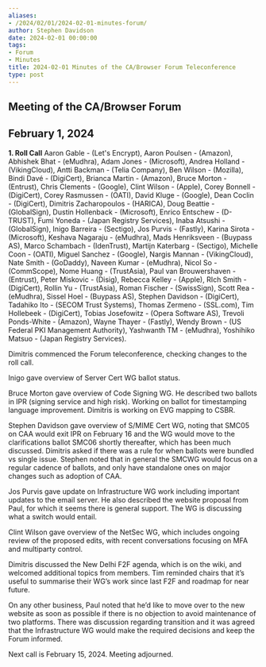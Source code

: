 ```yaml
---
aliases:
- /2024/02/01/2024-02-01-minutes-forum/
author: Stephen Davidson
date: 2024-02-01 00:00:00
tags:
- Forum
- Minutes
title: 2024-02-01 Minutes of the CA/Browser Forum Teleconference
type: post
---
```


## Meeting of the CA/Browser Forum

## February 1, 2024

**1. Roll Call**
Aaron Gable - (Let's Encrypt), Aaron Poulsen - (Amazon), Abhishek Bhat - (eMudhra), Adam Jones - (Microsoft), Andrea Holland - (VikingCloud), Antti Backman - (Telia Company), Ben Wilson - (Mozilla), Bindi Davé - (DigiCert), Brianca Martin - (Amazon), Bruce Morton - (Entrust), Chris Clements - (Google), Clint Wilson - (Apple), Corey Bonnell - (DigiCert), Corey Rasmussen - (OATI), David Kluge - (Google), Dean Coclin - (DigiCert), Dimitris Zacharopoulos - (HARICA), Doug Beattie - (GlobalSign), Dustin Hollenback - (Microsoft), Enrico Entschew - (D-TRUST), Fumi Yoneda - (Japan Registry Services), Inaba Atsushi - (GlobalSign), Inigo Barreira - (Sectigo), Jos Purvis - (Fastly), Karina Sirota - (Microsoft), Keshava Nagaraju - (eMudhra), Mads Henriksveen - (Buypass AS), Marco Schambach - (IdenTrust), Martijn Katerbarg - (Sectigo), Michelle Coon - (OATI), Miguel Sanchez - (Google), Nargis Mannan - (VikingCloud), Nate Smith - (GoDaddy), Naveen Kumar - (eMudhra), Nicol So - (CommScope), Nome Huang - (TrustAsia), Paul van Brouwershaven - (Entrust), Peter Miskovic - (Disig), Rebecca Kelley - (Apple), RIch Smith - (DigiCert), Rollin Yu - (TrustAsia), Roman Fischer - (SwissSign), Scott Rea - (eMudhra), Sissel Hoel - (Buypass AS), Stephen Davidson - (DigiCert), Tadahiko Ito - (SECOM Trust Systems), Thomas Zermeno - (SSL.com), Tim Hollebeek - (DigiCert), Tobias Josefowitz - (Opera Software AS), Trevoli Ponds-White - (Amazon), Wayne Thayer - (Fastly), Wendy Brown - (US Federal PKI Management Authority), Yashwanth TM - (eMudhra), Yoshihiko Matsuo - (Japan Registry Services).


Dimitris commenced the Forum teleconference, checking changes to the roll call.

Inigo gave overview of Server Cert WG ballot status.

Bruce Morton gave overview of Code Signing WG.  He described two ballots in IPR (signing service and high risk).  Working on ballot for timestamping language improvement.  Dimitris is working on EVG mapping to CSBR.

Stephen Davidson gave overview of S/MIME Cert WG, noting that SMC05 on CAA would exit IPR on February 16 and the WG would move to the clarifications ballot SMC06 shortly thereafter, which has been much discussed.  Dimitris asked if there was a rule for when ballots were bundled vs single issue.  Stephen noted that in general the SMCWG would focus on a regular cadence of ballots, and only have standalone ones on major changes such as adoption of CAA.

Jos Purvis gave update on Infrastructure WG work including important updates to the email server.  He also described the website proposal from Paul, for which it seems there is general support. The WG is discussing what a switch would entail.

Clint Wilson gave overview of the NetSec WG, which includes ongoing review of the proposed edits, with recent conversations focusing on MFA and multiparty control.

Dimitris discussed the New Delhi F2F agenda, which is on the wiki, and welcomed additional topics from members.  Tim reminded chairs that it’s useful to summarise their WG’s work since last F2F and roadmap for near future.

On any other business, Paul noted that he’d like to move over to the new website as soon as possible if there is no objection to avoid maintenance of two platforms. There was discussion regarding transition and it was agreed that the Infrastructure WG would make the required decisions and keep the Forum informed.

Next call is February 15, 2024. Meeting adjourned.
